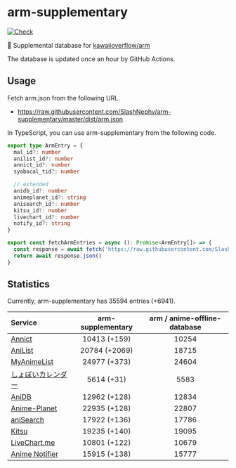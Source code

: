 # arm-supplementary

[![Check](https://github.com/SlashNephy/arm-supplementary/actions/workflows/check-node.yml/badge.svg)](https://github.com/SlashNephy/arm-supplementary/actions/workflows/check-node.yml)

💊 Supplemental database for [kawaiioverflow/arm](https://github.com/kawaiioverflow/arm)

The database is updated once an hour by GitHub Actions.

## Usage

Fetch arm.json from the following URL.

- https://raw.githubusercontent.com/SlashNephy/arm-supplementary/master/dist/arm.json

In TypeScript, you can use arm-supplementary from the following code.

```TypeScript
export type ArmEntry = {
  mal_id?: number
  anilist_id?: number
  annict_id?: number
  syobocal_tid?: number

  // extended
  anidb_id?: number
  animeplanet_id?: string
  anisearch_id?: number
  kitsu_id?: number
  livechart_id?: number
  notify_id?: string
}

export const fetchArmEntries = async (): Promise<ArmEntry[]> => {
  const response = await fetch('https://raw.githubusercontent.com/SlashNephy/arm-supplementary/master/dist/arm.json')
  return await response.json()
}
```

## Statistics

Currently, arm-supplementary has 35594 entries (+6941).

| Service                                     | arm-supplementary | arm / anime-offline-database |
| :------------------------------------------ | :---------------: | :--------------------------: |
| [Annict](https://annict.com)                |   10413 (+159)    |            10254             |
| [AniList](https://anilist.co)               |   20784 (+2069)   |            18715             |
| [MyAnimeList](https://myanimelist.net)      |   24977 (+373)    |            24604             |
| [しょぼいカレンダー](https://cal.syoboi.jp) |    5614 (+31)     |             5583             |
| [AniDB](https://anidb.net)                  |   12962 (+128)    |            12834             |
| [Anime-Planet](https://anime-planet.com)    |   22935 (+128)    |            22807             |
| [aniSearch](https://anisearch.com)          |   17922 (+136)    |            17786             |
| [Kitsu](https://kitsu.io)                   |   19235 (+140)    |            19095             |
| [LiveChart.me](https://livechart.me)        |   10801 (+122)    |            10679             |
| [Anime Notifier](https://notify.moe)        |   15915 (+138)    |            15777             |
